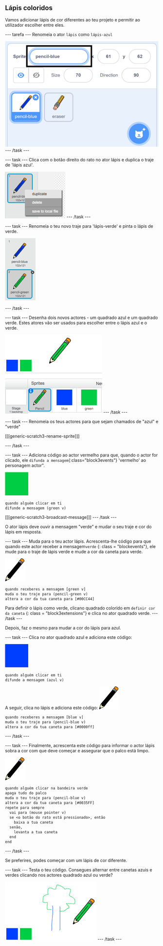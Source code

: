 ## Lápis coloridos

Vamos adicionar lápis de cor diferentes ao teu projeto e permitir ao utilizador escolher entre eles.

\--- tarefa \--- Renomeia o ator ` lápis ` como ` lápis-azul `

![renomear lápis](images/rename-pencil.png) \--- /task \---

\--- task \--- Clica com o botão direito do rato no ator lápis e duplica o traje de 'lápis azul'.

![captura de ecrã](images/paint-blue-duplicate.png) \--- /task \---

\--- task \--- Renomeia o teu novo traje para 'lápis-verde' e pinta o lápis de verde.

![captura de ecrã](images/paint-pencil-green.png)

\--- /task \---

\--- task \--- Desenha dois novos actores - um quadrado azul e um quadrado verde. Estes atores vão ser usados para escolher entre o lápis azul e o verde.

![captura de ecrã](images/paint-selectors.png) \--- /task \---

\--- task \--- Renomeia os teus actores para que sejam chamados de "azul" e "verde"

[[[generic-scratch3-rename-sprite]]]

\--- /task \---

\--- task \--- Adiciona código ao actor vermelho para que, quando o actor for clicado, ele `difunda a mensagem`{:class="block3events"} 'vermelho' ao personagem actor".

![quadrado verde](images/green_square.png)

```blocks3
quando alguém clicar em ti
difunde a mensagem (green v)
```

[[[generic-scratch3-broadcast-message]]] \--- /task \---

O ator lápis deve ouvir a mensagem "verde" e mudar o seu traje e cor do lápis em resposta.

\--- task \--- Muda para o teu actor lápis. Acrescenta-lhe código para que quando este actor receber a mensagem` verde ` {: class = "blockevents"}, ele mude para o traje de lápis verde e mude a cor da caneta para verde.

![lápis](images/pencil.png)

```blocks3
quando receberes a mensagem [green v]
muda o teu traje para (pencil-green v)
altera a cor da tua caneta para [#00CC44]
```

Para definir o lápis como verde, clicano quadrado colorido em ` definir cor da caneta ` {: class = "block3extensions"} e clica no ator quadrado verde. \--- /task \---

Depois, faz o mesmo para mudar a cor do lápis para azul.

\--- task \--- Clica no ator quadrado azul e adiciona este código:

![quadrado azul](images/blue_square.png)

```blocks3
quando alguém clicar em ti
difunde a mensagem (azul v)
```

A seguir, clica no lápis e adiciona este código: ![lápis](images/pencil.png)

```blocks3
quando receberes a mensagem [blue v]
muda o teu traje para (pencil-blue v)
altera a cor da tua caneta para [#0000ff]
```

\--- /task \---

\--- task \--- Finalmente, acrescenta este código para informar o actor lápis sobra a cor com que deve começar e assegurar que o palco está limpo.

![lápis](images/pencil.png)

```blocks3
quando alguém clicar na bandeira verde
apaga tudo do palco
muda o teu traje para (pencil-blue v)
altera a cor da tua caneta para [#0035FF]
repete para sempre 
  vai para (mouse pointer v)
  se <o botão do rato está pressionado>, então 
    baixa a tua caneta
  senão, 
    levanta a tua caneta
  end
end
```

\--- /task \---

Se preferires, podes começar com um lápis de cor diferente.

\--- task \--- Testa o teu código. Consegues alternar entre canetas azuis e verdes clicando nos actores quadrado azul ou verde?

![captura de ecrã](images/paint-pens-test.png) \--- /task \---